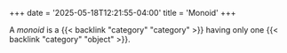 +++
date = '2025-05-18T12:21:55-04:00'
title = 'Monoid'
+++

A _monoid_ is a {{< backlink "category" "category" >}} having only one
{{< backlink "category" "object" >}}.
